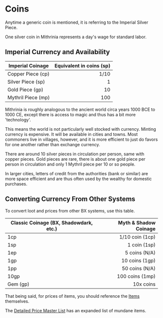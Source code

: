 # Coins

Anytime a generic coin is mentioned, it is referring to the Imperial Silver Piece.

One silver coin in Mithrinia represents a day's wage for standard labor.

## Imperial Currency and Availability

| Imperial Coinage   | Equivalent in coins (sp) |
| ------------------ | -----------------------: |
| Copper Piece (cp)  |                     1/10 |
| Silver Piece (sp)  |                        1 |
| Gold Piece (gp)    |                       10 |
| Mythril Piece (mp) |                      100 |

Mithrinia is roughly analogous to the ancient world circa years 1000 BCE to 1000 CE, except there is access to magic and thus has a bit more 'technology'.

This means the world is not particularly well stocked with currency. Minting currency is expensive. It will be available in cities and towns. Most commoners live in villages, however, and it is more efficient to just do favors for one another rather than exchange currency.

There are around 10 silver pieces in circulation per person, same with copper pieces. Gold pieces are rare, there is about one gold piece per person in circulation and only 1 Mythril piece per 10 or so people.

In larger cities, letters of credit from the authorities (bank or similar) are more space efficient and are thus often used by the wealthy for domestic purchases.

## Converting Currency From Other Systems

To convert loot and prices from other BX systems, use this table.

| Classic Coinage (BX, Shadowdark, etc.) | Myth & Shadow Coinage |
| -------------------------------------- | --------------------: |
| 1cp                                    |       1/10 coin (1cp) |
| 1sp                                    |          1 coin (1sp) |
| 1ep                                    |         5 coins (N/A) |
| 1gp                                    |        10 coins (1gp) |
| 1pp                                    |        50 coins (N/A) |
| 10gp                                   |       100 coins (1mp) |
| Gem (gp)                               |             10x coins |

That being said, for prices of items, you should reference the [Items](../../Items%20and%20Gear/Items.md) themselves.

The [Detailed Price Master List](Detailed%20Price%20Master%20List.md) has an expanded list of mundane items.
